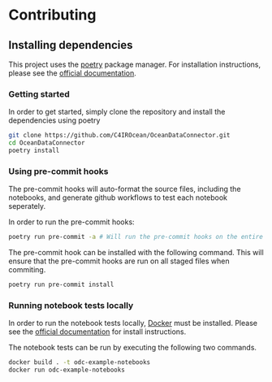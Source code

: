 # Contributing

## Installing dependencies

This project uses the [poetry](https://python-poetry.org/) package manager. For
installation instructions, please see the
[official documentation](https://python-poetry.org/docs/#installation).

### Getting started

In order to get started, simply clone the repository and install the
dependencies using poetry

```sh
git clone https://github.com/C4IROcean/OceanDataConnector.git
cd OceanDataConnector
poetry install
```

### Using pre-commit hooks

The pre-commit hooks will auto-format the source files, including the notebooks,
and generate github workflows to test each notebook seperately.

In order to run the pre-commit hooks:

```sh
poetry run pre-commit -a # Will run the pre-commit hooks on the entire codebase
```

The pre-commit hook can be installed with the following command. This will
ensure that the pre-commit hooks are run on all staged files when commiting.

```sh
poetry run pre-commit install
```

### Running notebook tests locally

In order to run the notebook tests locally,
[Docker](https://docs.docker.com/engine/) must be installed. Please see the
[official documentation](https://docs.docker.com/engine/install/) for install
instructions.

The notebook tests can be run by executing the following two commands.

```sh
docker build . -t odc-example-notebooks
docker run odc-example-notebooks
```
